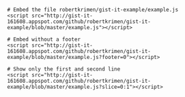 
    # Embed the file robertkrimen/gist-it-example/example.js
    <script src="http://gist-it-161608.appspot.com/github/robertkrimen/gist-it-example/blob/master/example.js"></script>

    # Embed without a footer
    <script src="http://gist-it-161608.appspot.com/github/robertkrimen/gist-it-example/blob/master/example.js?footer=0"></script>

    # Show only the first and second line
    <script src="http://gist-it-161608.appspot.com/github/robertkrimen/gist-it-example/blob/master/example.js?slice=0:1"></script>
